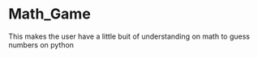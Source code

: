 # Math_Game
This makes the user have a little buit of understanding on math to guess numbers on python 
